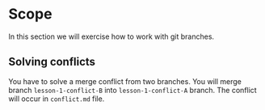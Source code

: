 # Scope

In this section we will exercise how to work with git branches.

## Solving conflicts
You have to solve a merge conflict from two branches. You will merge branch `lesson-1-conflict-B` into `lesson-1-conflict-A` branch. The conflict will occur in `conflict.md` file.
